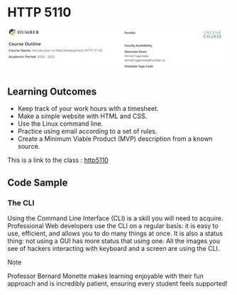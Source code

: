 # HTTP 5110

![course outline](courseoutline5110.png)

## Learning Outcomes
- Keep track of your work hours with a timesheet.
- Make a simple website with HTML and CSS.
- Use the Linux command line.
- Practice using email according to a set of rules.
- Create a Minimum Viable Product (MVP) description from a known source.


This is a link to the class : [http5110](https://humber.ca/transferoptions/course-outlines/outline.html?code=HTTP%205110&view=1&year=2024)

## Code Sample

### The CLI
Using the Command Line Interface (CLI) is a skill you will need to acquire.
Professional Web developers use the CLI on a regular basis: it is easy to use,
efficient, and allows you to do many things at once. It is also a status thing:
not using a GUI has more status that using one. All the images you see of
hackers interacting with keyboard and a screen are using the CLI.

>[!Note]
> Professor Bernard Monette makes learning enjoyable with their fun approach and is incredibly patient, ensuring every student feels supported!

